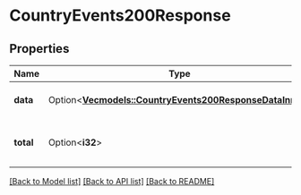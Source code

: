 # CountryEvents200Response

## Properties

Name | Type | Description | Notes
------------ | ------------- | ------------- | -------------
**data** | Option<[**Vec<models::CountryEvents200ResponseDataInner>**](CountryEvents_200_response_data_inner.md)> | Data is the list of events. | [optional]
**total** | Option<**i32**> | Total is the total number of results. | [optional]

[[Back to Model list]](../README.md#documentation-for-models) [[Back to API list]](../README.md#documentation-for-api-endpoints) [[Back to README]](../README.md)


